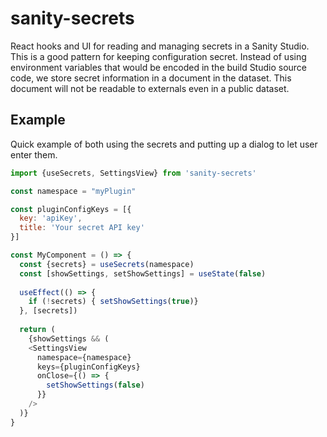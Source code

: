# sanity-secrets

React hooks and UI for reading and managing secrets in a Sanity Studio. This is a good pattern for keeping configuration secret. Instead of using environment variables that would be encoded in the build Studio source code, we store secret information in a document in the dataset. This document will not be readable to externals even in a public dataset.

## Example
Quick example of both using the secrets and putting up a dialog to let user enter them.

```javascript
import {useSecrets, SettingsView} from 'sanity-secrets'

const namespace = "myPlugin"

const pluginConfigKeys = [{
  key: 'apiKey',
  title: 'Your secret API key'
}]

const MyComponent = () => {
  const {secrets} = useSecrets(namespace)
  const [showSettings, setShowSettings] = useState(false)
  
  useEffect(() => {
    if (!secrets) { setShowSettings(true)}
  }, [secrets])
  
  return (
    {showSettings && (
    <SettingsView
      namespace={namespace}
      keys={pluginConfigKeys}
      onClose={() => {
        setShowSettings(false)
      }}
    />
  )}
}
```

